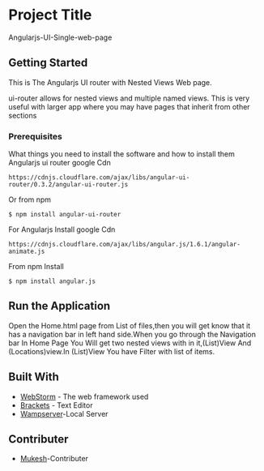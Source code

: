 # Project Title
Angularjs-UI-Single-web-page
## Getting Started

This is The Angularjs UI router with Nested Views Web page.

ui-router allows for nested views and multiple named views. This is very useful with larger app where you may have pages that inherit from other sections

### Prerequisites

What things you need to install the software and how to install them
Angularjs ui router google Cdn

```
https://cdnjs.cloudflare.com/ajax/libs/angular-ui-router/0.3.2/angular-ui-router.js
```
Or from npm
```
$ npm install angular-ui-router
```
For Angularjs Install google Cdn
```
https://cdnjs.cloudflare.com/ajax/libs/angular.js/1.6.1/angular-animate.js
```
From npm Install
```
$ npm install angular.js
```
## Run the Application

Open the Home.html page from List of files,then you will get know that it has a navigation bar in left hand side.When you go through the
Navigation bar In Home Page You Will get two nested views with in it,(List)View And (Locations)view.In (List)View You have Filter with list 
of items.

## Built With

* [WebStorm](http://www.dropwizard.io/1.0.2/docs/) - The web framework used
* [Brackets](https://maven.apache.org/) - Text Editor
* [Wampserver](https://http://www.wampserver.com/)-Local Server

## Contributer
* [Mukesh](https://github.com/Creative9991)-Contributer
